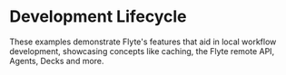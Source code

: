 # Development Lifecycle

These examples demonstrate Flyte's features that aid in local workflow development, showcasing concepts like caching, the Flyte remote API, Agents, Decks and more.
